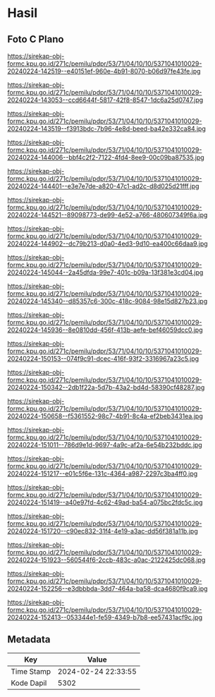 # Hasil

## Foto C Plano

https://sirekap-obj-formc.kpu.go.id/271c/pemilu/pdpr/53/71/04/10/10/5371041010029-20240224-142519--e40151ef-960e-4b91-8070-b06d97fe43fe.jpg

https://sirekap-obj-formc.kpu.go.id/271c/pemilu/pdpr/53/71/04/10/10/5371041010029-20240224-143053--ccd6644f-5817-42f8-8547-1dc6a25d0747.jpg

https://sirekap-obj-formc.kpu.go.id/271c/pemilu/pdpr/53/71/04/10/10/5371041010029-20240224-143519--f3913bdc-7b96-4e8d-beed-ba42e332ca84.jpg

https://sirekap-obj-formc.kpu.go.id/271c/pemilu/pdpr/53/71/04/10/10/5371041010029-20240224-144006--bbf4c2f2-7122-4fd4-8ee9-00c09ba87535.jpg

https://sirekap-obj-formc.kpu.go.id/271c/pemilu/pdpr/53/71/04/10/10/5371041010029-20240224-144401--e3e7e7de-a820-47c1-ad2c-d8d025d21fff.jpg

https://sirekap-obj-formc.kpu.go.id/271c/pemilu/pdpr/53/71/04/10/10/5371041010029-20240224-144521--89098773-de99-4e52-a766-480607349f6a.jpg

https://sirekap-obj-formc.kpu.go.id/271c/pemilu/pdpr/53/71/04/10/10/5371041010029-20240224-144902--dc79b213-d0a0-4ed3-9d10-ea400c66daa9.jpg

https://sirekap-obj-formc.kpu.go.id/271c/pemilu/pdpr/53/71/04/10/10/5371041010029-20240224-145044--2a45dfda-99e7-401c-b09a-13f381e3cd04.jpg

https://sirekap-obj-formc.kpu.go.id/271c/pemilu/pdpr/53/71/04/10/10/5371041010029-20240224-145340--d85357c6-300c-418c-9084-98e15d827b23.jpg

https://sirekap-obj-formc.kpu.go.id/271c/pemilu/pdpr/53/71/04/10/10/5371041010029-20240224-145936--8e0810dd-456f-413b-aefe-bef46059dcc0.jpg

https://sirekap-obj-formc.kpu.go.id/271c/pemilu/pdpr/53/71/04/10/10/5371041010029-20240224-150153--074f9c91-dcec-416f-93f2-3316967a23c5.jpg

https://sirekap-obj-formc.kpu.go.id/271c/pemilu/pdpr/53/71/04/10/10/5371041010029-20240224-150342--2db1f22a-5d7b-43a2-bd4d-58390cf48287.jpg

https://sirekap-obj-formc.kpu.go.id/271c/pemilu/pdpr/53/71/04/10/10/5371041010029-20240224-150658--f5361552-98c7-4b91-8c4a-ef2beb3431ea.jpg

https://sirekap-obj-formc.kpu.go.id/271c/pemilu/pdpr/53/71/04/10/10/5371041010029-20240224-151011--786d9e1d-9697-4a9c-af2a-6e54b232bddc.jpg

https://sirekap-obj-formc.kpu.go.id/271c/pemilu/pdpr/53/71/04/10/10/5371041010029-20240224-151217--e01c5f6e-131c-4364-a987-2297c3ba4ff0.jpg

https://sirekap-obj-formc.kpu.go.id/271c/pemilu/pdpr/53/71/04/10/10/5371041010029-20240224-151419--a40e97fd-4c62-49ad-ba54-a075bc2fdc5c.jpg

https://sirekap-obj-formc.kpu.go.id/271c/pemilu/pdpr/53/71/04/10/10/5371041010029-20240224-151720--c90ec832-31f4-4e19-a3ac-dd56f381a11b.jpg

https://sirekap-obj-formc.kpu.go.id/271c/pemilu/pdpr/53/71/04/10/10/5371041010029-20240224-151923--560544f6-2ccb-483c-a0ac-2122425dc068.jpg

https://sirekap-obj-formc.kpu.go.id/271c/pemilu/pdpr/53/71/04/10/10/5371041010029-20240224-152256--e3dbbbda-3dd7-464a-ba58-dca4680f9ca9.jpg

https://sirekap-obj-formc.kpu.go.id/271c/pemilu/pdpr/53/71/04/10/10/5371041010029-20240224-152413--053344e1-fe59-4349-b7b8-ee57431acf9c.jpg


## Metadata

| Key        | Value               |
| ---------- | ------------------- |
| Time Stamp | 2024-02-24 22:33:55 |
| Kode Dapil | 5302                |



